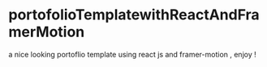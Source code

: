 # portofolioTemplatewithReactAndFramerMotion
a nice looking portoflio template using react js and framer-motion , enjoy !
